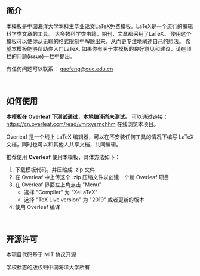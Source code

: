 ## 简介

本模板是中国海洋大学本科生毕业论文LaTeX免费模板。LaTeX是一个流行的编辑科学类文章的工具。 大多数科学类书籍，期刊，文章都采用了LaTeX。 使用这个模板可以使你从无聊的格式限制中解脱出来，从而更专注地阐述自己的想法。 希望本模板能够帮助你入门LaTeX, 如果你有关于本模板的良好意见和建议，请在顶栏的问题(issue)一栏中提出。

有任何问题可以联系： gaofeng@ouc.edu.cn

<br>

## 如何使用

**本模板在 Overleaf 下测试通过，本地编译尚未测试。** 可以通过链接：https://cn.overleaf.com/read/ymrxysrnchhm   在线浏览本项目。



Overleaf 是一个线上 LaTeX 编辑器，可以在不安装任何工具的情况下编写 LaTeX 文档，同时也可以和其他人共享文档，共同编辑。

推荐使用 **Overleaf** 使用本模板，具体方法如下：

1. 下载模板代码，并压缩成 .zip 文件
2. 在 Overleaf 中上传这个 .zip 压缩文件以创建一个新 Overleaf 项目
3. 在 Overleaf 界面左上角点击 "Menu"
   - 选择 "Compiler" 为 "XeLaTeX"
   - 选择 "TeX Live version" 为 "2019" 或者更新的版本
4. 使用 Overleaf 编译

<br>



## 开源许可

本项目代码基于 MIT 协议开源

学校标志的版权归中国海洋大学所有
